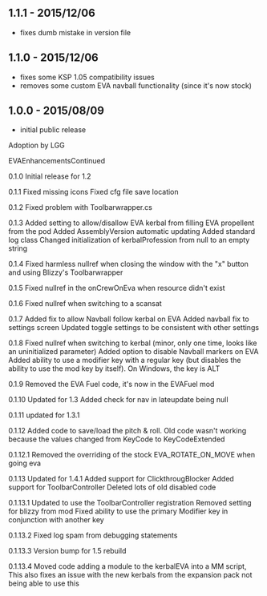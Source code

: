 
## 1.1.1 - 2015/12/06
- fixes dumb mistake in version file

## 1.1.0 - 2015/12/06
- fixes some KSP 1.05 compatibility issues
- removes some custom EVA navball functionality (since it's now stock)

## 1.0.0 - 2015/08/09
- initial public release

Adoption by LGG

EVAEnhancementsContinued

0.1.0
	Initial release for 1.2

0.1.1
	Fixed missing icons
	Fixed cfg file save location

0.1.2
	Fixed problem with Toolbarwrapper.cs

0.1.3
	Added setting to allow/disallow EVA kerbal from filling EVA propellent from the pod
	Added AssemblyVersion automatic updating
	Added standard log class
	Changed initialization of kerbalProfession from null to an empty string

0.1.4
	Fixed harmless nullref when closing the window with the "x" button and using Blizzy's Toolbarwrapper

0.1.5
	Fixed nullref in the onCrewOnEva when resource didn't exist

0.1.6
	Fixed nullref when switching to a scansat

0.1.7
	Added fix to allow Navball follow kerbal on EVA
	Added navball fix to settings screen
	Updated toggle settings to be consistent with other settings

0.1.8
	Fixed nullref when switching to kerbal (minor, only one time, looks like an uninitialized parameter)
	Added option to disable Navball markers on EVA
	Added ability to use a modifier key with a regular key (but disables the ability to use the mod key by itself).  On Windows, the key is ALT

0.1.9
	Removed the EVA Fuel code, it's now in the EVAFuel mod

0.1.10
	Updated for 1.3
	Added check for nav in lateupdate being null

0.1.11
	updated for 1.3.1

0.1.12
	Added code to save/load the pitch & roll.  Old code wasn't working because the values changed from KeyCode to KeyCodeExtended

0.1.12.1
	Removed the overriding of the stock EVA_ROTATE_ON_MOVE when going eva

0.1.13
	Updated for 1.4.1
	Added support for ClickthrougBlocker
	Added support for ToolbarController
	Deleted lots of old disabled code

0.1.13.1
	Updated to use the ToolbarController registration
	Removed setting for blizzy from mod
	Fixed ability to use the primary Modifier key in conjunction with another key

0.1.13.2
	Fixed log spam from debugging statements

0.1.13.3
	Version bump for 1.5 rebuild

0.1.13.4
	Moved code adding a module to the kerbalEVA into a MM script,  This also fixes an issue with the new kerbals from the expansion pack not being able to use this
